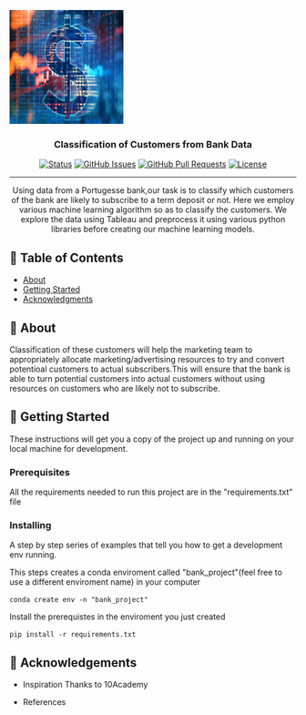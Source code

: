 <p>
  <a href="" rel="noopener">
 <img width=200px height=200px src="bank.jpeg" alt="Project banner"></a>
</p>

<h3 align="center">Classification of Customers from Bank Data</h3>

<div align="center">

[![Status](https://img.shields.io/badge/status-active-success.svg)]()
[![GitHub Issues](https://img.shields.io/github/issues/kylelobo/The-Documentation-Compendium.svg)](https://github.com/kylelobo/The-Documentation-Compendium/issues)
[![GitHub Pull Requests](https://img.shields.io/github/issues-pr/kylelobo/The-Documentation-Compendium.svg)](https://github.com/kylelobo/The-Documentation-Compendium/pulls)
[![License](https://img.shields.io/badge/license-MIT-blue.svg)](/LICENSE)

</div>

---

<p align="center"> Using data from a Portugesse bank,our task is to classify which customers of the bank are likely to subscribe to a term deposit or not. Here we employ various machine learning algorithm so as to classify the customers. We explore the data using Tableau and preprocess it using various python libraries before creating our machine learning models.
    <br> 
</p>

## 📝 Table of Contents

- [About](#about)
- [Getting Started](#getting_started)
- [Acknowledgments](#acknowledgement)

## 🧐 About <a name = "about"></a>
Classification of these customers will help the marketing team to appropriately allocate marketing/advertising resources to try and convert potentioal customers to actual subscribers.This will ensure that the bank is able to turn potential customers into actual customers without using resources on customers who are likely not to subscribe.

## 🏁 Getting Started <a name = "getting_started"></a>

These instructions will get you a copy of the project up and running on your local machine for development.

### Prerequisites

All the requirements needed to run this project are in the "requirements.txt" file


### Installing

A step by step series of examples that tell you how to get a development env running.

This steps creates a conda enviroment called "bank_project"(feel free to use a different enviroment name) in your computer

```
conda create env -n "bank_project"
```

Install the prerequistes in the enviroment you just created

```
pip install -r requirements.txt
```


## 🎉 Acknowledgements <a name = "acknowledgement"></a>

- Inspiration
Thanks to 10Academy

- References

